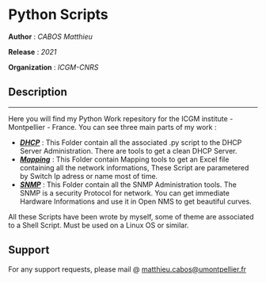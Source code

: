 # Python Scripts

**Author**  : *CABOS Matthieu*

**Release** : *2021*

**Organization** : *ICGM-CNRS*

## Description
______________________________________________________________________________________________________

Here you will find my Python Work repesitory for the ICGM institute - Montpellier - France.
You can see three main parts of my work :

  * **[*DHCP*](https://github.com/matthieucabos/Python-Scripts/tree/master/ICGM-CNRS/DHCP)** : This Folder contain all the associated .py script to the DHCP Server Administration. There are tools to get a clean DHCP Server.
  * **[*Mapping*](https://github.com/matthieucabos/Python-Scripts/tree/master/ICGM-CNRS/Mapping)** : This Folder contain Mapping tools to get an Excel file containing all the network informations, These Script are parametered by Switch Ip adress or name most of time.
  * **[*SNMP*](https://github.com/matthieucabos/Python-Scripts/tree/master/ICGM-CNRS/SNMP)** : This Folder contain all the SNMP Administration tools. The SNMP is a security Protocol for network. You can get immediate Hardware Informations and use it in Open NMS to get beautiful curves.

All these Scripts have been wrote by myself, some of theme are associated to a Shell Script. Must be used on a Linux OS or similar.

## Support

For any support requests, please mail @ matthieu.cabos@umontpellier.fr
